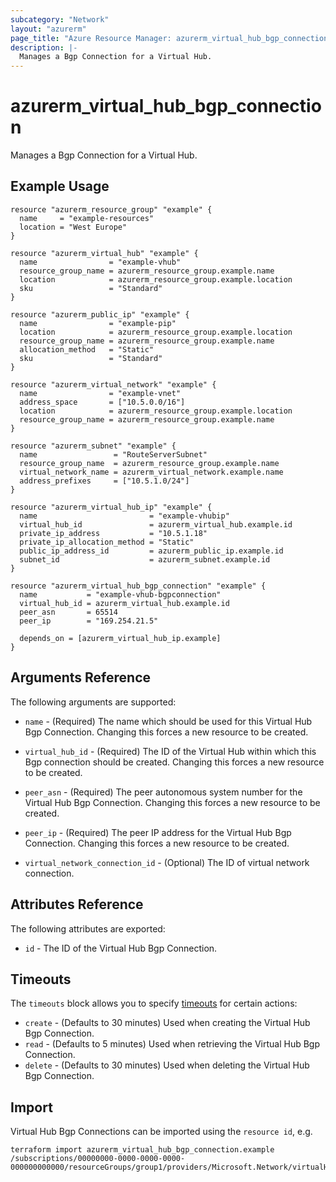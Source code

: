 ```yaml
---
subcategory: "Network"
layout: "azurerm"
page_title: "Azure Resource Manager: azurerm_virtual_hub_bgp_connection"
description: |-
  Manages a Bgp Connection for a Virtual Hub.
---
```


# azurerm_virtual_hub_bgp_connection

Manages a Bgp Connection for a Virtual Hub.

## Example Usage

```hcl
resource "azurerm_resource_group" "example" {
  name     = "example-resources"
  location = "West Europe"
}

resource "azurerm_virtual_hub" "example" {
  name                = "example-vhub"
  resource_group_name = azurerm_resource_group.example.name
  location            = azurerm_resource_group.example.location
  sku                 = "Standard"
}

resource "azurerm_public_ip" "example" {
  name                = "example-pip"
  location            = azurerm_resource_group.example.location
  resource_group_name = azurerm_resource_group.example.name
  allocation_method   = "Static"
  sku                 = "Standard"
}

resource "azurerm_virtual_network" "example" {
  name                = "example-vnet"
  address_space       = ["10.5.0.0/16"]
  location            = azurerm_resource_group.example.location
  resource_group_name = azurerm_resource_group.example.name
}

resource "azurerm_subnet" "example" {
  name                 = "RouteServerSubnet"
  resource_group_name  = azurerm_resource_group.example.name
  virtual_network_name = azurerm_virtual_network.example.name
  address_prefixes     = ["10.5.1.0/24"]
}

resource "azurerm_virtual_hub_ip" "example" {
  name                         = "example-vhubip"
  virtual_hub_id               = azurerm_virtual_hub.example.id
  private_ip_address           = "10.5.1.18"
  private_ip_allocation_method = "Static"
  public_ip_address_id         = azurerm_public_ip.example.id
  subnet_id                    = azurerm_subnet.example.id
}

resource "azurerm_virtual_hub_bgp_connection" "example" {
  name           = "example-vhub-bgpconnection"
  virtual_hub_id = azurerm_virtual_hub.example.id
  peer_asn       = 65514
  peer_ip        = "169.254.21.5"

  depends_on = [azurerm_virtual_hub_ip.example]
}
```

## Arguments Reference

The following arguments are supported:

* `name` - (Required) The name which should be used for this Virtual Hub Bgp Connection. Changing this forces a new resource to be created.

* `virtual_hub_id` - (Required) The ID of the Virtual Hub within which this Bgp connection should be created. Changing this forces a new resource to be created.

* `peer_asn` - (Required) The peer autonomous system number for the Virtual Hub Bgp Connection. Changing this forces a new resource to be created.

* `peer_ip` - (Required) The peer IP address for the Virtual Hub Bgp Connection. Changing this forces a new resource to be created.

* `virtual_network_connection_id` - (Optional) The ID of virtual network connection.

## Attributes Reference

The following attributes are exported:

* `id` - The ID of the Virtual Hub Bgp Connection.

## Timeouts

The `timeouts` block allows you to specify [timeouts](https://www.terraform.io/language/resources/syntax#operation-timeouts) for certain actions:

* `create` - (Defaults to 30 minutes) Used when creating the Virtual Hub Bgp Connection.
* `read` - (Defaults to 5 minutes) Used when retrieving the Virtual Hub Bgp Connection.
* `delete` - (Defaults to 30 minutes) Used when deleting the Virtual Hub Bgp Connection.

## Import

Virtual Hub Bgp Connections can be imported using the `resource id`, e.g.

```shell
terraform import azurerm_virtual_hub_bgp_connection.example /subscriptions/00000000-0000-0000-0000-000000000000/resourceGroups/group1/providers/Microsoft.Network/virtualHubs/virtualHub1/bgpConnections/connection1
```
